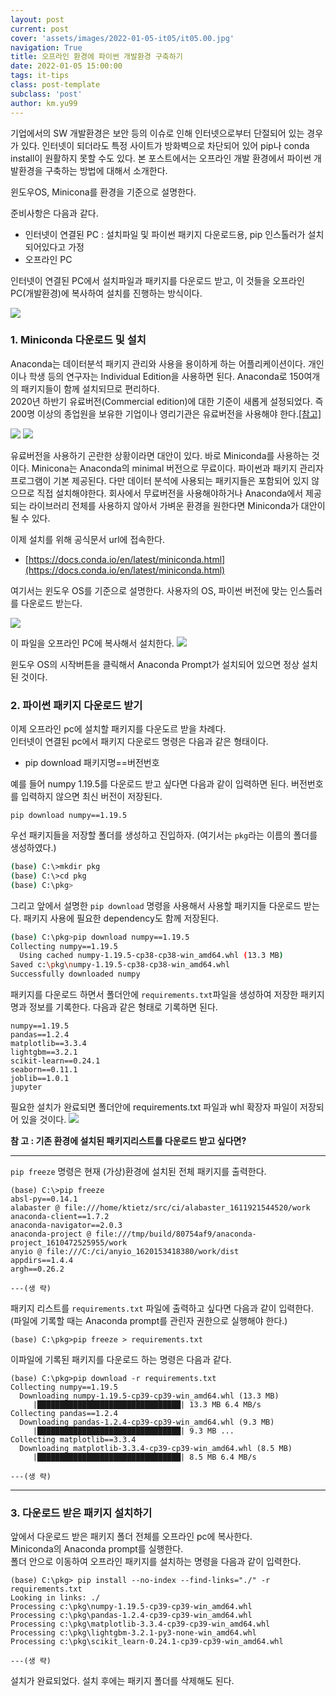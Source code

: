 ```yaml
---
layout: post
current: post
cover: 'assets/images/2022-01-05-it05/it05.00.jpg'
navigation: True
title: 오프라인 환경에 파이썬 개발환경 구축하기
date: 2022-01-05 15:00:00
tags: it-tips
class: post-template
subclass: 'post'
author: km.yu99
---
```


기업에서의 SW 개발환경은 보안 등의 이슈로 인해 인터넷으로부터 단절되어 있는 경우가 있다. 인터넷이 되더라도 특정 사이트가 방화벽으로 차단되어 있어 pip나 conda install이 원활하지 못할 수도 있다. 본 포스트에서는 오프라인 개발 환경에서 파이썬 개발환경을 구축하는 방법에 대해서 소개한다.

윈도우OS, Minicona를 환경을 기준으로 설명한다.

준비사항은 다음과 같다.  
- 인터넷이 연결된 PC : 설치파일 및 파이썬 패키지 다운로드용, pip 인스톨러가 설치되어있다고 가정
- 오프라인 PC

인터넷이 연결된 PC에서 설치파일과 패키지를 다운로드 받고, 이 것들을 오프라인 PC(개발환경)에 복사하여 설치를 진행하는 방식이다.

<img src="assets/images/2022-01-05-it05/it05.00-1.jpg">

### 1. Miniconda 다운로드 및 설치
Anaconda는 데이터분석 패키지 관리와 사용을 용이하게 하는 어플리케이션이다. 개인이나 학생 등의 연구자는 Individual Edition을 사용하면 된다. Anaconda로 150여개의 패키지들이 함께 설치되므로 편리하다.  
2020년 하반기 유료버전(Commercial edition)에 대한 기준이 새롭게 설정되었다. 즉 200명 이상의 종업원을 보유한 기업이나 영리기관은 유료버전을 사용해야 한다.[[참고]](https://www.anaconda.com/blog/anaconda-commercial-edition-faq)

<img src="assets/images/2022-01-05-it05/it05.02.jpg">  


<img src="assets/images/2022-01-05-it05/it05.03.jpg">  

유료버전을 사용하기 곤란한 상황이라면 대안이 있다. 바로 Miniconda를 사용하는 것이다. Minicona는 Anaconda의 minimal 버전으로 무료이다. 파이썬과 패키지 관리자 프로그램이 기본 제공된다. 다만 데이터 분석에 사용되는 패키지들은 포함되어 있지 않으므로 직접 설치해야한다. 회사에서 무료버전을 사용해야하거나 Anaconda에서 제공되는 라이브러리 전체를 사용하지 않아서 가벼운 환경을 원한다면 Miniconda가 대안이 될 수 있다.  

이제 설치를 위해 공식문서 url에 접속한다.  
- [https://docs.conda.io/en/latest/miniconda.html](https://docs.conda.io/en/latest/miniconda.html)

여기서는 윈도우 OS를 기준으로 설명한다. 사용자의 OS, 파이썬 버전에 맞는 인스톨러를 다운로드 받는다.

<img src="assets/images/2022-01-05-it05/it05.03.jpg">

이 파일을 오프라인 PC에 복사해서 설치한다.
<img src="assets/images/2022-01-05-it05/it05.04.jpg">

윈도우 OS의 시작버튼을 클릭해서 Anaconda Prompt가 설치되어 있으면 정상 설치된 것이다.

### 2. 파이썬 패키지 다운로드 받기
이제 오프라인 pc에 설치할 패키지를 다운도르 받을 차례다.  
인터넷이 연결된 pc에서 패키지 다운로드 명령은 다음과 같은 형태이다.

- pip download 패키지명==버전번호

예를 들어 numpy 1.19.5를 다운로드 받고 싶다면 다음과 같이 입력하면 된다. 버전번호를 입력하지 않으면 최신 버전이 저장된다.  
```
pip download numpy==1.19.5
```

우선 패키지들을 저장할 폴더를 생성하고 진입하자. (여기서는 `pkg`라는 이름의 폴더를 생성하였다.)

```bash
(base) C:\>mkdir pkg
(base) C:\>cd pkg
(base) C:\pkg>
```

그리고 앞에서 설명한 `pip download` 명령을 사용해서 사용할 패키지들 다운로드 받는다. 패키지 사용에 필요한 dependency도 함께 저장된다.
```bash
(base) C:\pkg>pip download numpy==1.19.5
Collecting numpy==1.19.5
  Using cached numpy-1.19.5-cp38-cp38-win_amd64.whl (13.3 MB)
Saved c:\pkg\numpy-1.19.5-cp38-cp38-win_amd64.whl
Successfully downloaded numpy
```

패키지를 다운로드 하면서 폴더안에 `requirements.txt`파일을 생성하여 저장한 패키지명과 정보를 기록한다.
다음과 같은 형태로 기록하면 된다.
```
numpy==1.19.5
pandas==1.2.4
matplotlib==3.3.4
lightgbm==3.2.1
scikit-learn==0.24.1
seaborn==0.11.1
joblib==1.0.1
jupyter
```

필요한 설치가 완료되면 폴더안에 requirements.txt 파일과 whl 확장자 파일이 저장되어 있을 것이다.
<img src="assets/images/2022-01-05-it05/it05.05.jpg">


**참 고 : 기존 환경에 설치된 패키지리스트를 다운로드 받고 싶다면?**  

---
`pip freeze` 명령은 현재 (가상)환경에 설치된 전체 패키지를 출력한다.
```
(base) C:\>pip freeze
absl-py==0.14.1
alabaster @ file:///home/ktietz/src/ci/alabaster_1611921544520/work
anaconda-client==1.7.2
anaconda-navigator==2.0.3
anaconda-project @ file:///tmp/build/80754af9/anaconda-project_1610472525955/work
anyio @ file:///C:/ci/anyio_1620153418380/work/dist
appdirs==1.4.4
argh==0.26.2

---(생 략)
```
패키지 리스트를 `requirements.txt` 파일에 출력하고 싶다면 다음과 같이 입력한다.
(파일에 기록할 때는 Anaconda prompt를 관린자 권한으로 실행해야 한다.)
```
(base) C:\pkg>pip freeze > requirements.txt
```

이파일에 기록된 패키지를 다운로드 하는 명령은 다음과 같다.
```
(base) C:\pkg>pip download -r requirements.txt
Collecting numpy==1.19.5
  Downloading numpy-1.19.5-cp39-cp39-win_amd64.whl (13.3 MB)
     |████████████████████████████████| 13.3 MB 6.4 MB/s
Collecting pandas==1.2.4
  Downloading pandas-1.2.4-cp39-cp39-win_amd64.whl (9.3 MB)
     |████████████████████████████████| 9.3 MB ...
Collecting matplotlib==3.3.4
  Downloading matplotlib-3.3.4-cp39-cp39-win_amd64.whl (8.5 MB)
     |████████████████████████████████| 8.5 MB 6.4 MB/s

---(생 략)
```

---

### 3. 다운로드 받은 패키지 설치하기
앞에서 다운로드 받은 패키지 폴더 전체를 오프라인 pc에 복사한다.  
Miniconda의 Anaconda prompt를 실행한다.  
폴더 안으로 이동하여 오프라인 패키지를 설치하는 명령을 다음과 같이 입력한다.  

```
(base) C:\pkg> pip install --no-index --find-links="./" -r requirements.txt
Looking in links: ./
Processing c:\pkg\numpy-1.19.5-cp39-cp39-win_amd64.whl
Processing c:\pkg\pandas-1.2.4-cp39-cp39-win_amd64.whl
Processing c:\pkg\matplotlib-3.3.4-cp39-cp39-win_amd64.whl
Processing c:\pkg\lightgbm-3.2.1-py3-none-win_amd64.whl
Processing c:\pkg\scikit_learn-0.24.1-cp39-cp39-win_amd64.whl

---(생 략)
```

설치가 완료되었다. 설치 후에는 패키지 폴더를 삭제해도 된다.